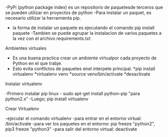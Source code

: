 -PyPi (python package index) es un repositorio de paquetesde terceros que se pueden utilizar en proyectos de python
-Para instalar un paquet, es necesario utilizar la herramienta pip.
- la forma de instalar un paquete es ejecutando el comando pip install paquete
-Tambien se puede agrupar la instalacion de varios paquetes a la vez con el archivo requirements.txt

Ambientes virtuales

* Es una buena practica crear un ambiente virtualpor cada proyecto de Python en el que trabje.
* Esto evita conflictos de paquetes enel interpete principal.
*pip install virtualenv
*virtualenv venv
*source venv/bin/activate
*desactivate

Instalar virtualenv

-Primero instalar pip
	 linux - sudo apt-get install python-pip "para python2.x"
-Luego; pip install virtualenv

Crear Virtualenv

-ejecutar el comando virtualenv <nombre del entorno>
-para entrar en el entorno virtual: <nombre del entorno>/bin/activate
-para ver los paquetes en el entorno: pip freeze "python2", pip3 freeze "python3"
-para salir del entorno virtual: deactivate
